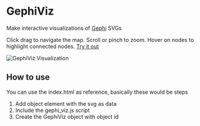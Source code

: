 # GephiViz

Make interactive visualizations of [Gephi](https://gephi.org/) SVGs

Click drag to navigate the map. Scroll or pinch to zoom. Hover on nodes to highlight connected nodes. [Try it out](https://batmannair.com/GephiViz/)

![GephiViz Visualization](visualization.gif)

## How to use

You can use the index.html as reference, basically these would be steps

1. Add object element with the svg as data
2. Include the gephi_viz.js script
3. Create the GephiViz object with object id
